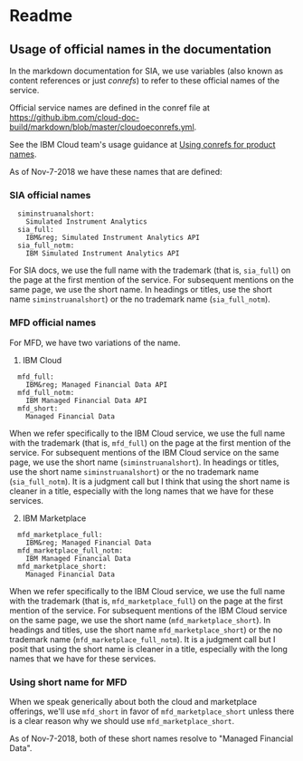 # Readme

## Usage of official names in the documentation

In the markdown documentation for SIA, we use variables (also known as content references or just _conrefs_) to refer to these official names of the service.

Official service names are defined in the conref file at https://github.ibm.com/cloud-doc-build/markdown/blob/master/cloudoeconrefs.yml.

See the IBM Cloud team's usage guidance at [Using conrefs for product names](https://console.test.cloud.ibm.com/docs/developing/writing/conrefs.html#keywords).

As of Nov-7-2018 we have these names that are defined:

### SIA official names

```
  siminstruanalshort:
    Simulated Instrument Analytics
  sia_full:
    IBM&reg; Simulated Instrument Analytics API
  sia_full_notm:
    IBM Simulated Instrument Analytics API
```

For SIA docs, we use the full name with the trademark (that is, `sia_full`) on the page at the first mention of the service.
For subsequent mentions on the same page, we use the short name.
In headings or titles, use the short name `siminstruanalshort`) or the no trademark name (`sia_full_notm`).



### MFD official names

For MFD, we have two variations of the name.

1. IBM Cloud

```
  mfd_full:
    IBM&reg; Managed Financial Data API
  mfd_full_notm:
    IBM Managed Financial Data API
  mfd_short:
    Managed Financial Data
```

When we refer specifically to the IBM Cloud service,
we use the full name with the trademark (that is, `mfd_full`) on the page at the first mention of the service.
For subsequent mentions of the IBM Cloud service on the same page, we use the short name (`siminstruanalshort`).
In headings or titles, use the short name `siminstruanalshort`) or the no trademark name (`sia_full_notm`). It is a judgment call but I think that using the short name is cleaner in a title, especially with the long names that we have for these services.

2. IBM Marketplace

```
  mfd_marketplace_full:
    IBM&reg; Managed Financial Data
  mfd_marketplace_full_notm:
    IBM Managed Financial Data
  mfd_marketplace_short:
    Managed Financial Data
```

When we refer specifically to the IBM Cloud service,
we use the full name with the trademark (that is, `mfd_marketplace_full`) on the page at the first mention of the service.
For subsequent mentions of the IBM Cloud service on the same page, we use the short name (`mfd_marketplace_short`).
In headings and titles, use the short name `mfd_marketplace_short`) or the no trademark name (`mfd_marketplace_full_notm`). It is a judgment call but I posit that using the short name is cleaner in a title, especially with the long names that we have for these services.

### Using short name for MFD

When we speak generically about both the cloud and marketplace offerings, we'll use `mfd_short` in favor of `mfd_marketplace_short` unless there is a clear reason why we should use `mfd_marketplace_short`.

As of Nov-7-2018, both of these short names resolve to "Managed Financial Data".
